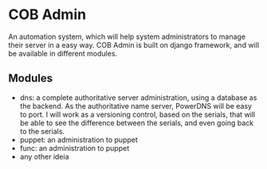 COB Admin
=========

An automation system, which will help system administrators to manage their server in a easy way. COB Admin is built on django framework, and will be available in different modules.

Modules
-------

* dns: a complete authoritative server administration, using a database as the backend. As the authoritative name server, PowerDNS will be easy to port. I will work as a versioning control, based on the serials, that will be able to see the difference between the serials, and even going back to the serials.
* puppet: an administration to puppet
* func: an administration to puppet
* any other ideia
